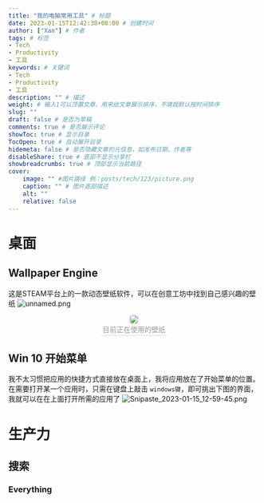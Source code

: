```yaml
---
title: "我的电脑常用工具" # 标题
date: 2023-01-15T12:42:38+08:00 # 创建时间
author: ["Xan"] # 作者
tags: # 标签
- Tech 
- Productivity 
- 工具
keywords: # 关键词
- Tech 
- Productivity 
- 工具
description: "" # 描述
weight: # 输入1可以顶置文章，用来给文章展示排序，不填就默认按时间排序
slug: ""
draft: false # 是否为草稿
comments: true # 是否展示评论
showToc: true # 显示目录
TocOpen: true # 自动展开目录
hidemeta: false # 是否隐藏文章的元信息，如发布日期、作者等
disableShare: true # 底部不显示分享栏
showbreadcrumbs: true # 顶部显示当前路径
cover:
    image: "" #图片路径 例：posts/tech/123/picture.png
    caption: "" # 图片底部描述
    alt: ""
    relative: false
---
```


# 桌面
## Wallpaper Engine 
这是STEAM平台上的一款动态壁纸软件，可以在创意工坊中找到自己感兴趣的壁纸
![unnamed.png](https://bu.dusays.com/2023/01/15/63c38603de093.png)

<center> 
	<img style="border-radius: 0.3125em; box-shadow: 0 2px 4px 0 rgba(34,36,38,.12),0 2px 10px 0 rgba(34,36,38,.08);" src="https://bu.dusays.com/2023/01/15/63c3863682391.png">
	<br>
	<div style="color:orange; border-bottom: 1px solid #d9d9d9; 
	display: inline-block; 
	color: #999; 
	padding: 2px;">目前正在使用的壁纸</div> 
 </center>


## Win 10 开始菜单
我不太习惯把应用的快捷方式直接放在桌面上，我将应用放在了开始菜单的位置。  
在需要打开某一个应用时，只需在键盘上敲击 `windows键`，即可挑出下图的界面，我就可以在在上面打开所需的应用了
![Snipaste_2023-01-15_12-59-45.png](https://bu.dusays.com/2023/01/15/63c3884a1e5b0.png)

# 生产力
## 搜索
### Everything
